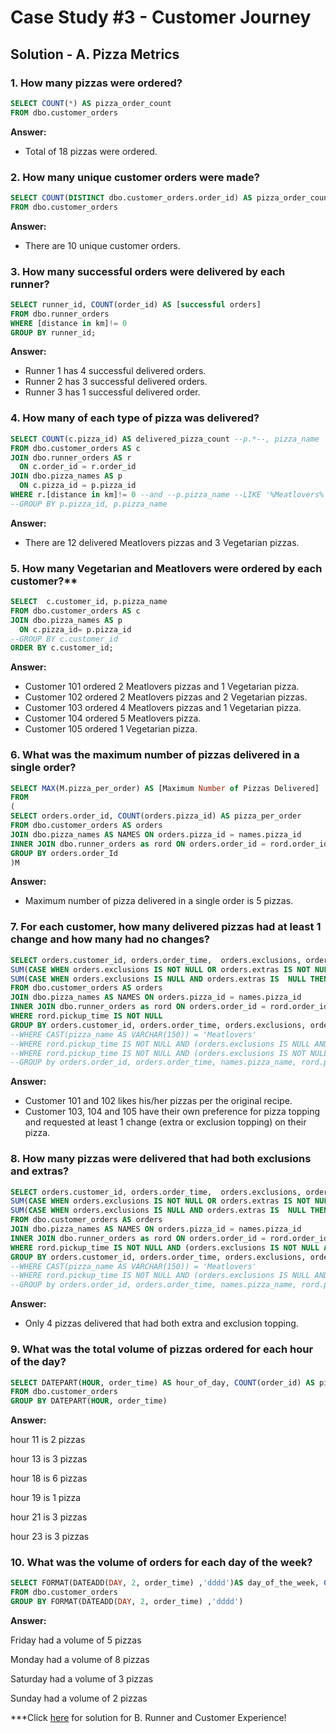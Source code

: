 # Case Study #3 - Customer Journey

## Solution - A. Pizza Metrics 

### 1. How many pizzas were ordered?

````sql
SELECT COUNT(*) AS pizza_order_count
FROM dbo.customer_orders
````

**Answer:**

- Total of 18 pizzas were ordered.

### 2. How many unique customer orders were made?

````sql
SELECT COUNT(DISTINCT dbo.customer_orders.order_id) AS pizza_order_count
FROM dbo.customer_orders
````

**Answer:**


- There are 10 unique customer orders.

### 3. How many successful orders were delivered by each runner?

````sql
SELECT runner_id, COUNT(order_id) AS [successful orders]
FROM dbo.runner_orders
WHERE [distance in km]!= 0
GROUP BY runner_id;
````

**Answer:**


- Runner 1 has 4 successful delivered orders.
- Runner 2 has 3 successful delivered orders.
- Runner 3 has 1 successful delivered order.

### 4. How many of each type of pizza was delivered?

````sql
SELECT COUNT(c.pizza_id) AS delivered_pizza_count --p.*--, pizza_name
FROM dbo.customer_orders AS c
JOIN dbo.runner_orders AS r
  ON c.order_id = r.order_id
JOIN dbo.pizza_names AS p
  ON c.pizza_id = p.pizza_id
WHERE r.[distance in km]!= 0 --and --p.pizza_name --LIKE '%Meatlovers%'
--GROUP BY p.pizza_id, p.pizza_name
````

**Answer:**


- There are 12 delivered Meatlovers pizzas and 3 Vegetarian pizzas.

### 5. How many Vegetarian and Meatlovers were ordered by each customer?**

````sql
SELECT  c.customer_id, p.pizza_name 
FROM dbo.customer_orders AS c
JOIN dbo.pizza_names AS p
  ON c.pizza_id= p.pizza_id
--GROUP BY c.customer_id
ORDER BY c.customer_id;
````

**Answer:**

- Customer 101 ordered 2 Meatlovers pizzas and 1 Vegetarian pizza.
- Customer 102 ordered 2 Meatlovers pizzas and 2 Vegetarian pizzas.
- Customer 103 ordered 4 Meatlovers pizzas and 1 Vegetarian pizza.
- Customer 104 ordered 5 Meatlovers pizza.
- Customer 105 ordered 1 Vegetarian pizza.

### 6. What was the maximum number of pizzas delivered in a single order?

````sql
SELECT MAX(M.pizza_per_order) AS [Maximum Number of Pizzas Delivered]
FROM
(
SELECT orders.order_id, COUNT(orders.pizza_id) AS pizza_per_order
FROM dbo.customer_orders AS orders
JOIN dbo.pizza_names AS NAMES ON orders.pizza_id = names.pizza_id
INNER JOIN dbo.runner_orders as rord ON orders.order_id = rord.order_id
GROUP BY orders.order_Id
)M
````

**Answer:**


- Maximum number of pizza delivered in a single order is 5 pizzas.

### 7. For each customer, how many delivered pizzas had at least 1 change and how many had no changes?

````sql
SELECT orders.customer_id, orders.order_time,  orders.exclusions, orders.extras, rord.pickup_time, rord.cancellation,
SUM(CASE WHEN orders.exclusions IS NOT NULL OR orders.extras IS NOT NULL THEN 1 ELSE 0 END) AS at_least_1_change,
SUM(CASE WHEN orders.exclusions IS NULL AND orders.extras IS  NULL THEN 1 ELSE 0 END) AS no_change
FROM dbo.customer_orders AS orders
JOIN dbo.pizza_names AS NAMES ON orders.pizza_id = names.pizza_id
INNER JOIN dbo.runner_orders as rord ON orders.order_id = rord.order_id
WHERE rord.pickup_time IS NOT NULL
GROUP BY orders.customer_id, orders.order_time, orders.exclusions, orders.extras, rord.pickup_time, rord.cancellation--, orders.order_time,  orders.exclusions, orders.extras, names.pizza_name, rord.pickup_time, rord.cancellation
--WHERE CAST(pizza_name AS VARCHAR(150)) = 'Meatlovers'
--WHERE rord.pickup_time IS NOT NULL AND (orders.exclusions IS NULL AND orders.extras IS NULL)
--WHERE rord.pickup_time IS NOT NULL AND (orders.exclusions IS NOT NULL AND orders.extras IS NOT NULL)
--GROUP by orders.order_id, orders.order_time, names.pizza_name, rord.pickup_time

````

**Answer:**

- Customer 101 and 102 likes his/her pizzas per the original recipe.
- Customer 103, 104 and 105 have their own preference for pizza topping and requested at least 1 change (extra or exclusion topping) on their pizza.

### 8. How many pizzas were delivered that had both exclusions and extras?

````sql
SELECT orders.customer_id, orders.order_time,  orders.exclusions, orders.extras, rord.pickup_time, rord.cancellation,
SUM(CASE WHEN orders.exclusions IS NOT NULL OR orders.extras IS NOT NULL THEN 1 ELSE 0 END) AS at_least_1_change,
SUM(CASE WHEN orders.exclusions IS NULL AND orders.extras IS  NULL THEN 1 ELSE 0 END) AS no_change
FROM dbo.customer_orders AS orders
JOIN dbo.pizza_names AS NAMES ON orders.pizza_id = names.pizza_id
INNER JOIN dbo.runner_orders as rord ON orders.order_id = rord.order_id
WHERE rord.pickup_time IS NOT NULL AND (orders.exclusions IS NOT NULL AND orders.extras IS NOT NULL)
GROUP BY orders.customer_id, orders.order_time, orders.exclusions, orders.extras, rord.pickup_time, rord.cancellation--, orders.order_time,  orders.exclusions, orders.extras, names.pizza_name, rord.pickup_time, rord.cancellation
--WHERE CAST(pizza_name AS VARCHAR(150)) = 'Meatlovers'
--WHERE rord.pickup_time IS NOT NULL AND (orders.exclusions IS NULL AND orders.extras IS NULL)
--GROUP by orders.order_id, orders.order_time, names.pizza_name, rord.pickup_time


````

**Answer:**

- Only 4 pizzas delivered that had both extra and exclusion topping. 

### 9. What was the total volume of pizzas ordered for each hour of the day?

````sql
SELECT DATEPART(HOUR, order_time) AS hour_of_day, COUNT(order_id) AS pizza_count
FROM dbo.customer_orders
GROUP BY DATEPART(HOUR, order_time) 
````

**Answer:**

 hour 11 is 2 pizzas
 
 hour 13 is 3 pizzas
 
 hour 18 is 6 pizzas
 
 hour 19 is 1 pizza
 
 hour 21 is 3 pizzas
 
 hour 23 is 3 pizzas
 

### 10. What was the volume of orders for each day of the week?

````sql
SELECT FORMAT(DATEADD(DAY, 2, order_time) ,'dddd')AS day_of_the_week, COUNT(order_id) AS pizza_count
FROM dbo.customer_orders
GROUP BY FORMAT(DATEADD(DAY, 2, order_time) ,'dddd')
````

**Answer:**


Friday had a volume of 5 pizzas

Monday had a volume of 8 pizzas

Saturday had a volume of 3 pizzas

Sunday had a volume of 2 pizzas


***Click [here](https://github.com/KennethManzi1/8-week-SQL-Challenge/blob/main/Case%202%20Pizza%20Runner/B.%20Runner%20and%20Customer%20Experience.md) for solution for B. Runner and Customer Experience!

